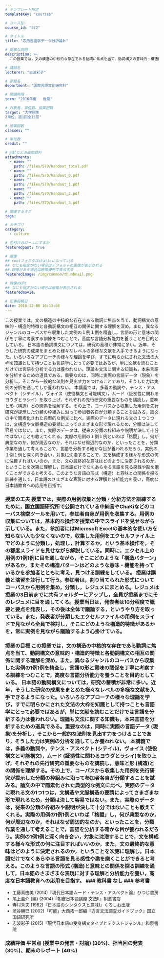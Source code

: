 ```yaml
---
# テンプレート指定
templateKey: "courses"

# コースID
course_id: "572"

# タイトル
title: "応用言語学データ分析論ｂ"

# 簡単な説明
description: >-
  この授業では，文の構造の中核的な存在である動詞に焦点を当て、動詞構文の意味的・構造的特徴と各動詞構文の相互の関係に関する理解を深め，また，異なるジャンルのコーパスから収集した実例の１例１例を精査し，言...

# 講師名
lecturer: "志波彩子"

# 部局名
department: "国際言語文化研究科"

# 開講時限
term: "2016年度	後期"

# 対象者、単位数、授業回数
target: "大学院生
2単位、週1回全15回"

# 授業回数
classes: ""

# 単位数
credit: ""

# pdfなどの追加資料
attachments: 
  - name: "" 
    path: /files/570/handout_total.pdf
  - name: "" 
    path: /files/570/handout_0.pdf
  - name: "" 
    path: /files/570/handout_1.pdf
  - name: "" 
    path: /files/570/handout_2.pdf
  - name: "" 
    path: /files/570/handout_3.pdf

# 関連するタグ
tags:

# カテゴリ
category:
  - culture

# 色付けのロールにするか
featuredpost: true

# 画像
## rootフォルダはstaticになっている
## なにも指定がない場合はデフォルトの画像が表示される
## 映像がある場合は映像優先で表示する
featuredimage: /img/common/thumbnail.png

# 映像のURL
## なにも指定がない場合は画像が表示される
featuredmovie: 

# 記事投稿日
date: 2016-12-08 16:13:08
---
```


この授業では，文の構造の中核的な存在である動詞に焦点を当て、動詞構文の意味的・構造的特徴と各動詞構文の相互の関係に関する理解を深め，また，異なるジャンルのコーパスから収集した実例の１例１例を精査し，言語の形と意味の関係を丁寧に考察する訓練をつむことで，高度な言語分析能力を養うことを目的としている。  日本語の動詞構文については，研究の蓄積が非常に多い。近年，そうした研究の成果をまとめた様々なレベルの多様な文献を入手できるようになった。いろいろなアプローチの様々な理論を学び，すでに明らかにされた文法の大枠を知識として持つことも言語学にとって必要ではあるが，単に文献を読むことだけでは言語を分析する力は養われない。理論も文法に関する知識も，本来言語を分析するための道具である。重要なのは，同時に実際の言語データ（現象）を分析し，そこから一般的な法則を見出す力をつけることであり，そうした力は実例の分析を通してしか養われない。 本講義では，多義の動詞や，テンス・アスペクト（シテイル），ヴォイス（使役構文と可能構文），ムード（証拠性に関わるヨウダとラシイ）を取り上げ，それぞれの先行研究の重要なものを講読し，意味と形（構造）との関係を理解する。その上で，コーパスから収集した用例を先行研究が提示した分類の枠組みに沿って参加者各自が分類することを試みる。論文の中で簡素化された典型的な例文に比べ，実際のデータに現れる文の１つ１つは，文構造や文脈構造の要請によってさまざまな形で現れるため，分類は決して容易ではない。また，実際のデータは，従来の分類の枠組みや説明が決して十分ではないことも教えてくれる。実際の用例の１例１例といわば「格闘」し，何が典型なのか，何が周辺なのか，それはなぜ周辺的なのか，といったことを，分類作業を通して考えることで，言語を分析する確かな目が養われるだろう。実例の１例１例と深く向き合い，対象に沈潜することで，文を構成する様々な形式の何に注目すればいいのか，また，文の最終的な意味はどのように決定されるのか，ということを次第に理解し，日本語だけでなくあらゆる言語を見る感性や勘を磨くことができると考える。このような言語の形式（構造）と意味との関係を探る訓練を通して，日本語のさまざまな表現に対する理解と分析能力を養い，高度な日本語教育への応用を目指す。

### 授業の工夫 授業では，実際の用例収集と分類・分析方法を訓練するために，国立国語研究所で公開されている中納言やChaKiなどのコーパス検索ツールを用いて，参加者自身が用例を収集する。用例の収集については，基本的な操作を授業の中でスライドを見せながら示している。また，参加者にはMicrosoft Excelの基本的な使い方を知らない人も少なくないので，収集した用例をエクセルファイル上でどのように分類し，処理し，計算するか，という基本操作を，その都度スライドを見せながら解説している。同時に，エクセル上の用例の1例1例に目を通しながら，そこにどのような「構造パターン」があるか，またその構造パターンはどのような意味・機能を持っているかを参加者とともに考え，見つける訓練をしている。 授業は講義と演習を並行して行う。参加者は，割り当てられた形式についてコーパスから用例を集め，分類し，レジュメにまとめる。レジュメは授業の3日前までに共有フォルダーにアップし，全員が授業までにそのレジュメに目を通してくる。授業当日は，発表者は10分程度で概要と要点を発表し，その後は全体で議論する，というやり方を取っている。また，発表者が分類したエクセルファイルの用例をスライドで見ながら全員で検討し，そこにどのような構造的特徴があるかを，常に実例を見ながら議論するよう心掛けている。



### 授業の目標 この授業では，文の構造の中核的な存在である動詞に焦点を当て、動詞構文の意味的・構造的特徴と各動詞構文の相互の関係に関する理解を深め，また，異なるジャンルのコーパスから収集した実例の1例1例を精査し，言語の形と意味の関係を丁寧に考察する訓練をつむことで，高度な言語分析能力を養うことを目的としている。 日本語の動詞構文については，研究の蓄積が非常に多い。近年，そうした研究の成果をまとめた様々なレベルの多様な文献を入手できるようになった。いろいろなアプローチの様々な理論を学び，すでに明らかにされた文法の大枠を知識として持つことも言語学にとって必要ではあるが，単に文献を読むことだけでは言語を分析する力は養われない。理論も文法に関する知識も，本来言語を分析するための道具である。重要なのは，同時に実際の言語データ (現象)を分析し，そこから一般的な法則を見出す力をつけることであり，そうした力は実例の分析を通してしか養われない。 本講義では，多義の動詞や，テンス・アスペクト (シテイル)，ヴォイス (使役構文と可能構文)，ムード (証拠性に関わるヨウダとラシイ)を取り上げ，それぞれの先行研究の重要なものを講読し，意味と形 (構造)との関係を理解する。その上で，コーパスから収集した用例を先行研究が提示した分類の枠組みに沿って参加者各自が分類することを試みる。論文の中で簡素化された典型的な例文に比べ，実際のデータに現れる文の1つ1つは，文構造や文脈構造の要請によってさまざまな形で現れるため，分類は決して容易ではない。また，実際のデータは，従来の分類の枠組みや説明が決して十分ではないことも教えてくれる。実際の用例の1例1例といわば「格闘」し，何が典型なのか，何が周辺なのか，それはなぜ周辺的なのか，といったことを，分類作業を通して考えることで，言語を分析する確かな目が養われるだろう。実例の1例1例と深く向き合い，対象に沈潜することで，文を構成する様々な形式の何に注目すればいいのか，また，文の最終的な意味はどのように決定されるのか，ということを次第に理解し，日本語だけでなくあらゆる言語を見る感性や勘を磨くことができると考える。このような言語の形式 (構造)と意味との関係を探る訓練を通して，日本語のさまざまな表現に対する理解と分析能力を養い，高度な日本語教育への応用を目指す。 ### 教科書 なし ### 参考書
* 工藤真由美 (2014)『現代日本語ムード・テンス・アスペクト論』ひつじ書房
* 尾上圭介 (編) (2004)『朝倉日本語講座 文法Ⅱ』朝倉書店
* 寺村秀夫 (1982)『日本語のシンタクスと意味Ⅰ』くろしお出版
* 渋谷勝巳 (2002)「可能」大西拓一郎編『方言文法調査ガイドブック』国立国語研究所
* 志波彩子 (2015)『現代日本語の受身構文タイプとテクストジャンル』和泉書院







### 成績評価 平常点 (授業中の発言・討論) (30%)、担当回の発表 (30%)、期末のレポート (40%)

